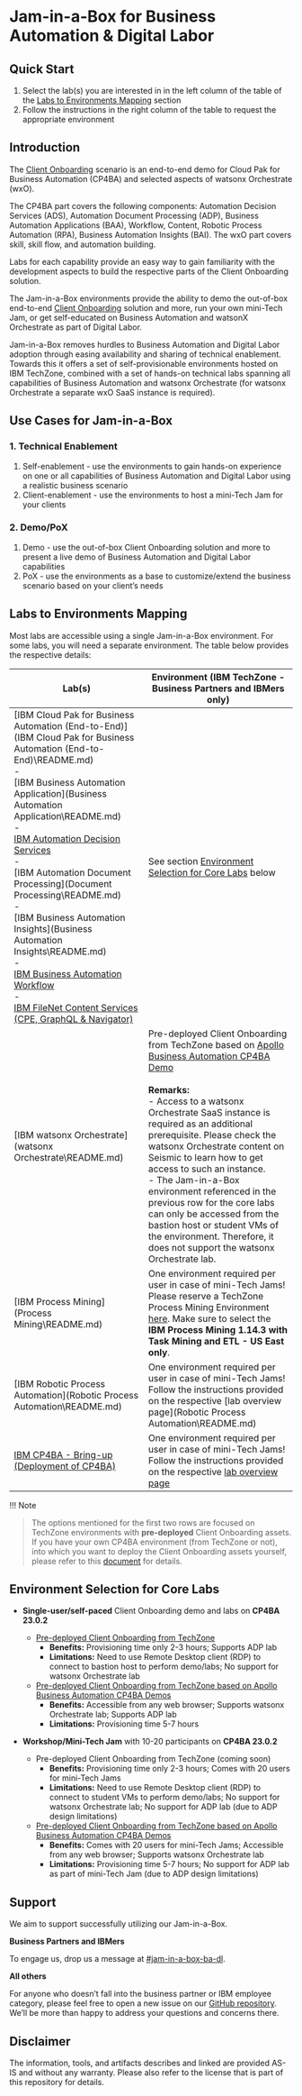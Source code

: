 # Jam-in-a-Box for Business Automation & Digital Labor

## Quick Start

1. Select the lab(s) you are interested in in the left column of the table of the [Labs to Environments Mapping](#labs-to-environments-mapping) section
2. Follow the instructions in the right column of the table to request the appropriate environment



## Introduction

The <a href="https://github.com/IBM/cp4ba-client-onboarding-scenario" target="_blank">Client Onboarding</a> scenario is an end-to-end demo for Cloud Pak for Business Automation (CP4BA) and selected aspects of watsonx Orchestrate (wxO). 

The CP4BA part covers the following components: Automation Decision Services (ADS), Automation Document Processing (ADP), Business Automation Applications (BAA), Workflow, Content, Robotic Process Automation (RPA), Business Automation Insights (BAI). The wxO part covers skill, skill flow, and automation building.

Labs for each capability provide an easy way to gain familiarity with the development aspects to build the respective parts of the Client Onboarding solution.

The Jam-in-a-Box environments provide the ability to demo the out-of-box end-to-end <a href="https://github.com/IBM/cp4ba-client-onboarding-scenario" target="_blank">Client Onboarding</a> solution and more, run your own mini-Tech Jam, or get self-educated on Business Automation and watsonX Orchestrate as part of Digital Labor.

Jam-in-a-Box removes hurdles to Business Automation and Digital Labor adoption through easing availability and sharing of technical enablement. Towards this it offers a set of self-provisionable environments hosted on IBM TechZone, combined with a set of hands-on technical labs spanning all capabilities of Business Automation and watsonx Orchestrate (for watsonx Orchestrate a separate wxO SaaS instance is required).



## Use Cases for Jam-in-a-Box

### 1. Technical Enablement

1. Self-enablement - use the environments to gain hands-on experience on one or all capabilities of Business Automation and Digital Labor using a realistic business scenario
2. Client-enablement - use the environments to host a mini-Tech Jam for your clients

### 2. Demo/PoX

1. Demo - use the out-of-box Client Onboarding solution and more to present a live demo of Business Automation and Digital Labor capabilities
2. PoX - use the environments as a base to customize/extend the business scenario based on your client’s needs



## Labs to Environments Mapping

Most labs are accessible using a single Jam-in-a-Box environment. For some labs, you will need a separate environment. The table below provides the respective details:

| Lab(s)                                                       | Environment (IBM TechZone - Business Partners and IBMers only) |
| ------------------------------------------------------------ | ------------------------------------------------------------ |
| [IBM Cloud Pak for Business Automation (End-to-End)](IBM Cloud Pak for Business Automation (End-to-End)\README.md) <br/>-<br/>[IBM Business Automation Application](Business Automation Application\README.md) <br/>-<br/>[IBM Automation Decision Services](Decisions\README.md) <br/>-<br/>[IBM Automation Document Processing](Document Processing\README.md)<br/>-<br/>[IBM Business Automation Insights](Business Automation Insights\README.md)<br/>-<br/>[IBM Business Automation Workflow](Workflow\README.md)<br/>-<br/>[IBM FileNet Content Services (CPE, GraphQL & Navigator)](Content\README.md) | See section [Environment Selection for Core Labs](#environment-selection-for-core-labs) below |
| [IBM watsonx Orchestrate](watsonx Orchestrate\README.md)     | Pre-deployed Client Onboarding from TechZone based on [Apollo Business Automation CP4BA Demo](Solutions/Client%20Onboarding/README_2302_ApolloBA_CP4BADemos.md)<br/><br/> **Remarks:**<br/>- Access to a watsonx Orchestrate SaaS instance is required as an additional prerequisite. Please check the watsonx Orchestrate content on Seismic to learn how to get access to such an instance.<br/>- The Jam-in-a-Box environment referenced in the previous row for the core labs can only be accessed from the bastion host or student VMs of the environment. Therefore, it does not support the watsonx Orchestrate lab. |
| [IBM Process Mining](Process Mining\README.md)               | One environment required per user in case of mini-Tech Jams!<br/>Please reserve a TechZone Process Mining Environment <a href="https://techzone.ibm.com/collection/process-mining-with-task-mining-demo-and-etl/environments" target="_blank">here</a>. Make sure to select the **IBM Process Mining 1.14.3 with Task Mining and ETL - US East only**. |
| [IBM Robotic Process Automation](Robotic Process Automation\README.md) | One environment required per user in case of mini-Tech Jams!<br/>Follow the instructions provided on the respective [lab overview page](Robotic Process Automation\README.md) |
| [IBM CP4BA - Bring-up (Deployment of CP4BA)](Bring-up\README.md) | One environment required per user in case of mini-Tech Jams!<br/>Follow the instructions provided on the respective [lab overview page](Bring-up\README.md) |

!!! Note
>
> The options mentioned for the first two rows are focused on TechZone environments with **pre-deployed** Client Onboarding assets. If you have your own CP4BA environment (from TechZone or not), into which you want to deploy the Client Onboarding assets yourself, please refer to this [document](README_other.md) for details.



## Environment Selection for Core Labs

- **Single-user/self-paced** Client Onboarding demo and labs on **CP4BA 23.0.2**
    - [Pre-deployed Client Onboarding from TechZone](Solutions/Client%20Onboarding/README.md)
        - **Benefits:** Provisioning time only 2-3 hours; Supports ADP lab
        - **Limitations:** Need to use Remote Desktop client (RDP) to connect to bastion host to perform demo/labs; No support for watsonx Orchestrate lab
    - [Pre-deployed Client Onboarding from TechZone based on Apollo Business Automation CP4BA Demos](Solutions/Client%20Onboarding/README_2302_ApolloBA_CP4BADemos.md)
        - **Benefits:** Accessible from any web browser; Supports watsonx Orchestrate lab; Supports ADP lab
        - **Limitations:** Provisioning time 5-7 hours

- **Workshop/Mini-Tech Jam** with 10-20 participants on **CP4BA 23.0.2**
    - Pre-deployed Client Onboarding from TechZone (coming soon)
        - **Benefits:** Provisioning time only 2-3 hours; Comes with 20 users for mini-Tech Jams
        - **Limitations:** Need to use Remote Desktop client (RDP) to connect to student VMs to perform demo/labs; No support for watsonx Orchestrate lab; No support for ADP lab (due to ADP design limitations)
    - [Pre-deployed Client Onboarding from TechZone based on Apollo Business Automation CP4BA Demos](Solutions/Client%20Onboarding/README_2302_ApolloBA_CP4BADemos.md)
        - **Benefits:** Comes with 20 users for mini-Tech Jams; Accessible from any web browser; Supports watsonx Orchestrate lab
        - **Limitations:** Provisioning time 5-7 hours; No support for ADP lab as part of mini-Tech Jam (due to ADP design limitations)



## Support

We aim to support successfully utilizing our Jam-in-a-Box.

**Business Partners and IBMers**

To engage us, drop us a message at [#jam-in-a-box-ba-dl](https://ibm-cloudpak-partners.slack.com/archives/C04SMFNLA3T).

**All others**

For anyone who doesn’t fall into the business partner or IBM employee category, please feel free to open a new issue on our <a href="https://github.com/IBM/cp4ba-jam-in-a-box/issues" target="_blank">GitHub repository</a>. We’ll be more than happy to address your questions and concerns there.



## Disclaimer

The information, tools, and artifacts describes and linked are provided AS-IS and without any warranty. Please also refer to the license that is part of this repository for details.
